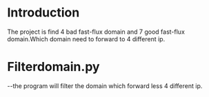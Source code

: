 Introduction
============
The project is find 4 bad fast-flux domain and 7 good fast-flux domain.Which domain need to forward to 4 different ip.



Filterdomain.py
===============
--the program will filter the domain which forward less 4 different ip.
